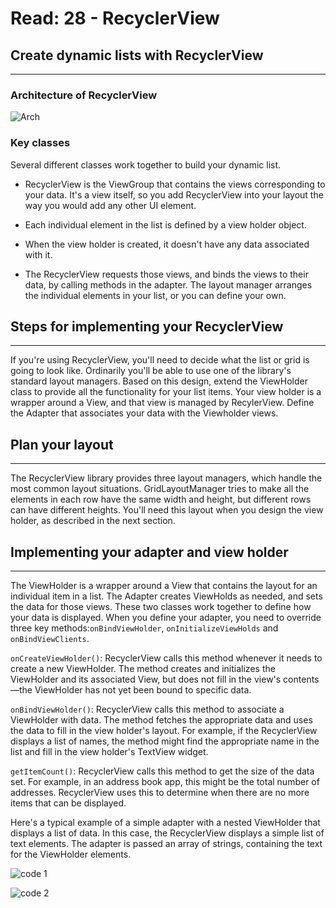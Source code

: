 # Read: 28 - RecyclerView

## Create dynamic lists with RecyclerView

---

### Architecture of RecyclerView

![Arch](https://miro.medium.com/max/1400/1*n1E21gJ-1-MTHqiZECttXA.jpeg)

### Key classes

Several different classes work together to build your dynamic list.

- RecyclerView is the ViewGroup that contains the views corresponding to your data. It's a view itself, so you add RecyclerView into your layout the way you would add any other UI element.

- Each individual element in the list is defined by a view holder object.

- When the view holder is created, it doesn't have any data associated with it.

- The RecyclerView requests those views, and binds the views to their data, by calling methods in the adapter. The layout manager arranges the individual elements in your list, or you can define your own.

## Steps for implementing your RecyclerView

---

If you're using RecyclerView, you'll need to decide what the list or grid is going to look like. Ordinarily you'll be able to use one of the library's standard layout managers. Based on this design, extend the ViewHolder class to provide all the functionality for your list items. Your view holder is a wrapper around a View, and that view is managed by RecylerView. Define the Adapter that associates your data with the Viewholder views.

## Plan your layout

---
 The RecyclerView library provides three layout managers, which handle the most common layout situations. GridLayoutManager tries to make all the elements in each row have the same width and height, but different rows can have different heights. You'll need this layout when you design the view holder, as described in the next section.

## Implementing your adapter and view holder

---

The ViewHolder is a wrapper around a View that contains the layout for an individual item in a list. The Adapter creates ViewHolds as needed, and sets the data for those views. These two classes work together to define how your data is displayed. When you define your adapter, you need to override three key methods:`onBindViewHolder`, `onInitializeViewHolds` and `onBindViewClients`.

`onCreateViewHolder()`: RecyclerView calls this method whenever it needs to create a new ViewHolder. The method creates and initializes the ViewHolder and its associated View, but does not fill in the view's contents—the ViewHolder has not yet been bound to specific data.

`onBindViewHolder()`: RecyclerView calls this method to associate a ViewHolder with data. The method fetches the appropriate data and uses the data to fill in the view holder's layout. For example, if the RecyclerView displays a list of names, the method might find the appropriate name in the list and fill in the view holder's TextView widget.

`getItemCount()`: RecyclerView calls this method to get the size of the data set. For example, in an address book app, this might be the total number of addresses. RecyclerView uses this to determine when there are no more items that can be displayed.

Here's a typical example of a simple adapter with a nested ViewHolder that displays a list of data. In this case, the RecyclerView displays a simple list of text elements. The adapter is passed an array of strings, containing the text for the ViewHolder elements.

![code 1](https://i.ibb.co/VqLXry1/Screenshot-from-2022-04-28-21-51-52.png)

![code 2](https://i.ibb.co/jWNd9RL/Screenshot-from-2022-04-28-21-52-05.png)
